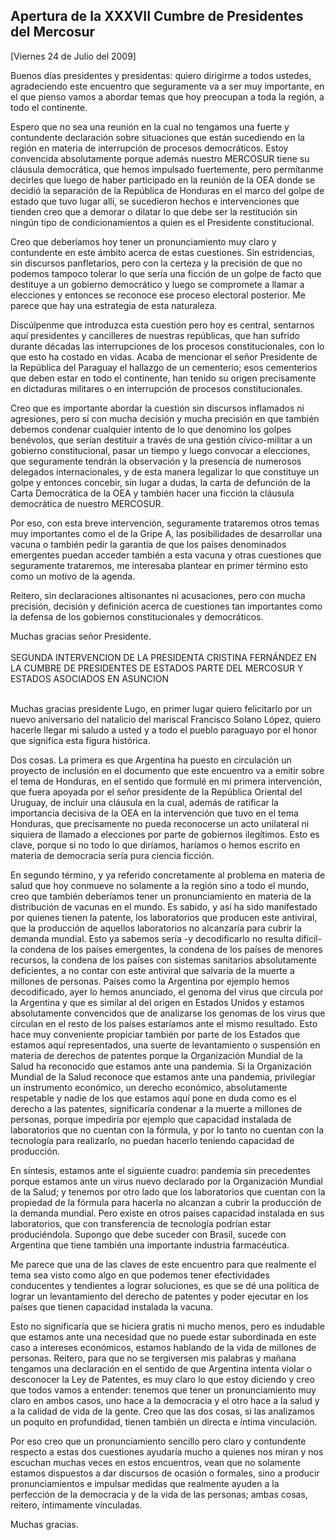 Apertura de la XXXVII Cumbre de Presidentes del Mercosur
--------------------------------------------------------

[Viernes 24 de Julio del 2009]

Buenos días presidentes y presidentas: quiero dirigirme a todos ustedes,
agradeciendo este encuentro que seguramente va a ser muy importante, en
el que pienso vamos a abordar temas que hoy preocupan a toda la región,
a todo el continente.

Espero que no sea una reunión en la cual no tengamos una fuerte y
contundente declaración sobre situaciones que están sucediendo en la
región en materia de interrupción de procesos democráticos. Estoy
convencida absolutamente porque además nuestro MERCOSUR tiene su
cláusula democrática, que hemos impulsado fuertemente, pero permítanme
decirles que luego de haber participado en la reunión de la OEA donde se
decidió la separación de la República de Honduras en el marco del golpe
de estado que tuvo lugar allí, se sucedieron hechos e intervenciones que
tienden creo que a demorar o dilatar lo que debe ser la restitución sin
ningún tipo de condicionamientos a quien es el Presidente
constitucional.

Creo que deberíamos hoy tener un pronunciamiento muy claro y contundente
en este ámbito acerca de estas cuestiones. Sin estridencias, sin
discursos panfletarios, pero con la certeza y la precisión de que no
podemos tampoco tolerar lo que sería una ficción de un golpe de facto
que destituye a un gobierno democrático y luego se compromete a llamar a
elecciones y entonces se reconoce ese proceso electoral posterior. Me
parece que hay una estrategia de esta naturaleza.

Discúlpenme que introduzca esta cuestión pero hoy es central, sentarnos
aquí presidentes y cancilleres de nuestras repúblicas, que han sufrido
durante décadas las interrupciones de los procesos constitucionales, con
lo que esto ha costado en vidas. Acaba de mencionar el señor Presidente
de la República del Paraguay el hallazgo de un cementerio; esos
cementerios que deben estar en todo el continente, han tenido su origen
precisamente en dictaduras militares o en interrupción de procesos
constitucionales.

Creo que es importante abordar la cuestión sin discursos inflamados ni
agresiones, pero sí con mucha decisión y mucha precisión en que también
debemos condenar cualquier intento de lo que denomino los golpes
benévolos, que serían destituir a través de una gestión cívico-militar a
un gobierno constitucional, pasar un tiempo y luego convocar a
elecciones, que seguramente tendrán la observación y la presencia de
numerosos delegados internacionales, y de esta manera legalizar lo que
constituye un golpe y entonces concebir, sin lugar a dudas, la carta de
defunción de la Carta Democrática de la OEA y también hacer una ficción
la cláusula democrática de nuestro MERCOSUR.

Por eso, con esta breve intervención, seguramente trataremos otros temas
muy importantes como el de la Gripe A, las posibilidades de desarrollar
una vacuna o también pedir la garantía de que los países denominados
emergentes puedan acceder también a esta vacuna y otras cuestiones que
seguramente trataremos, me interesaba plantear en primer término esto
como un motivo de la agenda.

Reitero, sin declaraciones altisonantes ni acusaciones, pero con mucha
precisión, decisión y definición acerca de cuestiones tan importantes
como la defensa de los gobiernos constitucionales y democráticos.

Muchas gracias señor Presidente.\
\
 SEGUNDA INTERVENCION DE LA PRESIDENTA CRISTINA FERNÁNDEZ EN LA CUMBRE
DE PRESIDENTES DE ESTADOS PARTE DEL MERCOSUR Y ESTADOS ASOCIADOS EN
ASUNCION

\
 Muchas gracias presidente Lugo, en primer lugar quiero felicitarlo por
un nuevo aniversario del natalicio del mariscal Francisco Solano López,
quiero hacerle llegar mi saludo a usted y a todo el pueblo paraguayo por
el honor que significa esta figura histórica.

Dos cosas. La primera es que Argentina ha puesto en circulación un
proyecto de inclusión en el documento que este encuentro va a emitir
sobre el tema de Honduras, en el sentido que formulé en mi primera
intervención, que fuera apoyada por el señor presidente de la República
Oriental del Uruguay, de incluir una cláusula en la cual, además de
ratificar la importancia decisiva de la OEA en la intervención que tuvo
en el tema Honduras, que precisamente no pueda reconocerse un acto
unilateral ni siquiera de llamado a elecciones por parte de gobiernos
ilegítimos. Esto es clave, porque si no todo lo que diríamos, haríamos o
hemos escrito en materia de democracia sería pura ciencia ficción.

En segundo término, y ya referido concretamente al problema en materia
de salud que hoy conmueve no solamente a la región sino a todo el mundo,
creo que también deberíamos tener un pronunciamiento en materia de la
distribución de vacunas en el mundo. Es sabido, y así ha sido
manifestado por quienes tienen la patente, los laboratorios que producen
este antiviral, que la producción de aquellos laboratorios no alcanzaría
para cubrir la demanda mundial. Esto ya sabemos sería -y decodificarlo
no resulta difícil- la condena de los países emergentes, la condena de
los países de menores recursos, la condena de los países con sistemas
sanitarios absolutamente deficientes, a no contar con este antiviral que
salvaría de la muerte a millones de personas. Países como la Argentina
por ejemplo hemos decodificado, ayer lo hemos anunciado, el genoma del
virus que circula por la Argentina y que es similar al del origen en
Estados Unidos y estamos absolutamente convencidos que de analizarse los
genomas de los virus que circulan en el resto de los países estaríamos
ante el mismo resultado. Esto hace muy conveniente propiciar también por
parte de los Estados que estamos aquí representados, una suerte de
levantamiento o suspensión en materia de derechos de patentes porque la
Organización Mundial de la Salud ha reconocido que estamos ante una
pandemia. Si la Organización Mundial de la Salud reconoce que estamos
ante una pandemia, privilegiar un instrumento económico, un derecho
económico, absolutamente respetable y nadie de los que estamos aquí pone
en duda como es el derecho a las patentes, significaría condenar a la
muerte a millones de personas, porque impediría por ejemplo que
capacidad instalada de laboratorios que no cuentan con la fórmula, y por
lo tanto no cuentan con la tecnología para realizarlo, no puedan hacerlo
teniendo capacidad de producción.

En síntesis, estamos ante el siguiente cuadro: pandemia sin precedentes
porque estamos ante un virus nuevo declarado por la Organización Mundial
de la Salud; y tenemos por otro lado que los laboratorios que cuentan
con la propiedad de la fórmula para hacerla no alcanzan a cubrir la
producción de la demanda mundial. Pero existe en otros países capacidad
instalada en sus laboratorios, que con transferencia de tecnología
podrían estar produciéndola. Supongo que debe suceder con Brasil, sucede
con Argentina que tiene también una importante industria farmacéutica.

Me parece que una de las claves de este encuentro para que realmente el
tema sea visto como algo en que podemos tener efectividades conducentes
y tendientes a lograr soluciones, es que se dé una política de lograr un
levantamiento del derecho de patentes y poder ejecutar en los países que
tienen capacidad instalada la vacuna.

Esto no significaría que se hiciera gratis ni mucho menos, pero es
indudable que estamos ante una necesidad que no puede estar subordinada
en este caso a intereses económicos, estamos hablando de la vida de
millones de personas. Reitero, para que no se tergiversen mis palabras y
mañana tengamos una declaración en el sentido de que Argentina intenta
violar o desconocer la Ley de Patentes, es muy claro lo que estoy
diciendo y creo que todos vamos a entender: tenemos que tener un
pronunciamiento muy claro en ambos casos, uno hace a la democracia y el
otro hace a la salud y a la calidad de vida de la gente. Creo que las
dos cosas, si las analizamos un poquito en profundidad, tienen también
un directa e íntima vinculación.

Por eso creo que un pronunciamiento sencillo pero claro y contundente
respecto a estas dos cuestiones ayudaría mucho a quienes nos miran y nos
escuchan muchas veces en estos encuentros, vean que no solamente estamos
dispuestos a dar discursos de ocasión o formales, sino a producir
pronunciamientos e impulsar medidas que realmente ayuden a la perfección
de la democracia y de la vida de las personas; ambas cosas, reitero,
íntimamente vinculadas.

Muchas gracias.

